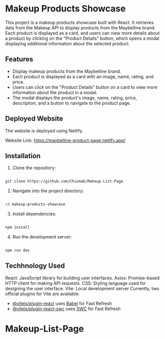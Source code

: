 # Makeup Products Showcase

This project is a makeup products showcase built with React. It retrieves data from the Makeup API to display products from the Maybelline brand. Each product is displayed as a card, and users can view more details about a product by clicking on the "Product Details" button, which opens a modal displaying additional information about the selected product.

## Features

- Display makeup products from the Maybelline brand.
- Each product is displayed as a card with an image, name, rating, and price.
- Users can click on the "Product Details" button on a card to view more information about the product in a modal.
- The modal displays the product's image, name, rating, price, description, and a button to navigate to the product page.

## Deployed Website
The website is deployed using Netlify.

Website Link: https://maybelline-product-page.netlify.app/

## Installation

1. Clone the repository:
```bash

git clone https://github.com/ChiomaE/Makeup-List-Page

```

2. Navigate into the project directory:
```bash

cd makeup-products-showcase

```

3. Install dependencies:
```bash

npm install
```
4.  Run the development server:
```bash

npm run dev
```

## Techhnology Used

React: JavaScript library for building user interfaces.
Axios: Promise-based HTTP client for making API requests.
CSS: Styling language used for designing the user interface.
Vite: Local development server
Currently, two official plugins for Vite are available:

- [@vitejs/plugin-react](https://github.com/vitejs/vite-plugin-react/blob/main/packages/plugin-react/README.md) uses [Babel](https://babeljs.io/) for Fast Refresh
- [@vitejs/plugin-react-swc](https://github.com/vitejs/vite-plugin-react-swc) uses [SWC](https://swc.rs/) for Fast Refresh
# Makeup-List-Page
